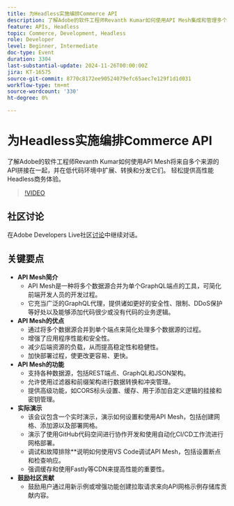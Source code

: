 ```yaml
---
title: 为Headless实施编排Commerce API
description: 了解Adobe的软件工程师Revanth Kumar如何使用API Mesh集成和管理多个数据源，以实现高性能Headless商务体验，并获得增强的安全性、性能和简化开发等优势。
feature: APIs, Headless
topic: Commerce, Development, Headless
role: Developer
level: Beginner, Intermediate
doc-type: Event
duration: 3304
last-substantial-update: 2024-11-26T00:00:00Z
jira: KT-16575
source-git-commit: 8770c8172ee90524079efc65aec7e129f1d1d031
workflow-type: tm+mt
source-wordcount: '330'
ht-degree: 0%

---
```



# 为Headless实施编排Commerce API

了解Adobe的软件工程师Revanth Kumar如何使用API Mesh将来自多个来源的API拼接在一起，并在低代码环境中扩展、转换和分发它们。 轻松提供高性能Headless商务体验。

>[!VIDEO](https://video.tv.adobe.com/v/3440402/?learn=on&enablevpops)

## 社区讨论

在Adobe Developers Live社区[讨论](https://adobe.ly/40IDxO9)中继续对话。

## 关键要点

* **API Mesh简介**
   * API Mesh是一种将多个数据源合并为单个GraphQL端点的工具，可简化前端开发人员的开发过程。
   * 它充当广泛的GraphQL代理，提供诸如更好的安全性、限制、DDoS保护等好处以及能够添加代码很少或没有代码的业务逻辑。
* **API Mesh的优点**
   * 通过将多个数据源合并到单个端点来简化处理多个数据源的过程。
   * 增强了应用程序性能和安全性。
   * 减少后端资源的负载，从而提高稳定性和稳健性。
   * 加快部署过程，使更改更容易、更快。
* **API Mesh的功能**
   * 支持各种数据源，包括REST端点、GraphQL和JSON架构。
   * 允许使用过滤器和前缀架构进行数据转换和冲突管理。
   * 提供高级功能，如CORS标头设置、缓存、用于添加自定义逻辑的挂接和密钥管理。
* **实际演示**
   * 该会议包含一个实时演示，演示如何设置和使用API Mesh，包括创建网格、添加源以及部署网格。
   * 演示了使用GitHub代码空间进行协作开发和使用自动化CI/CD工作流进行网格部署。
   * 调试和故障排除**说明如何使用VS Code调试API Mesh，包括设置断点和检查响应。
   * 强调缓存和使用Fastly等CDN来提高性能的重要性。
* **鼓励社区贡献**
   * 鼓励用户通过用新示例或增强功能创建拉取请求来向API网格示例存储库贡献内容。
